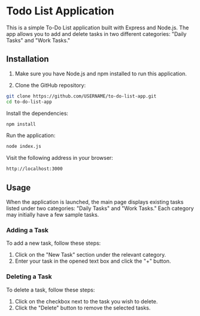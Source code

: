 # Todo List Application

This is a simple To-Do List application built with Express and Node.js. The app allows you to add and delete tasks in two different categories: "Daily Tasks" and "Work Tasks."

## Installation

1. Make sure you have Node.js and npm installed to run this application.

2. Clone the GitHub repository:

```bash
git clone https://github.com/USERNAME/to-do-list-app.git
cd to-do-list-app
```

Install the dependencies:

```bash
npm install
```

Run the application:

```bash
node index.js
```

Visit the following address in your browser:

```bash
http://localhost:3000
```

## Usage

When the application is launched, the main page displays existing tasks listed under two categories: "Daily Tasks" and "Work Tasks." Each category may initially have a few sample tasks.

### Adding a Task

To add a new task, follow these steps:

1. Click on the "New Task" section under the relevant category.
2. Enter your task in the opened text box and click the "+" button.

### Deleting a Task

To delete a task, follow these steps:

1. Click on the checkbox next to the task you wish to delete.
2. Click the "Delete" button to remove the selected tasks.

